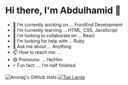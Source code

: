 # Hi there, I'm Abdulhamid 👋

- 🔭 I’m currently working on ... FrontEnd Development
- 🌱 I’m currently learning ... HTML, CSS, JavaScript
- 👯 I’m looking to collaborate on ... React
- 🤔 I’m looking for help with ... Ruby
- 💬 Ask me about ... Anything
- 📫 How to reach me: ... 
- 😄 Pronouns: ... He/Him
- ⚡ Fun fact: ... I'm half finished

![Anurag's GitHub stats](https://github-readme-stats.vercel.app/api?username=abdulhamiid&show_icons=true&theme=radical)
[![Top Langs](https://github-readme-stats.vercel.app/api/top-langs/?username=abdulhamiid&layout=compact)](https://github.com/abdulhamiid/github-readme-stats)
